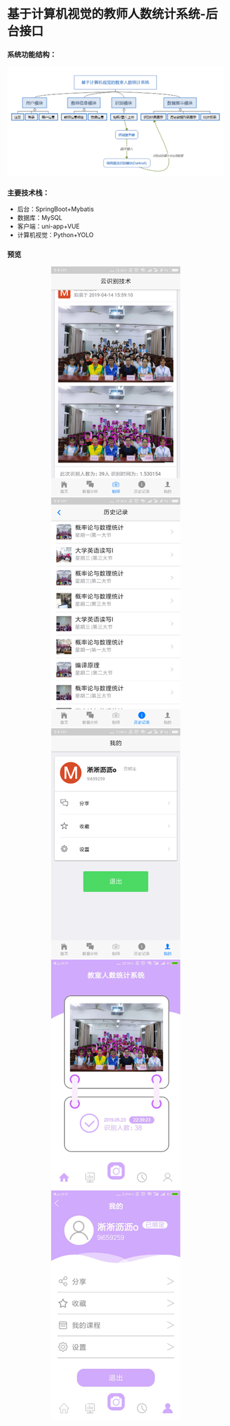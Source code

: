 # 基于计算机视觉的教师人数统计系统-后台接口

### 系统功能结构：
![image](https://github.com/Starix610/people-counting/blob/master/readme_images/pc-structure-chart.png)

### 主要技术栈：
+ 后台：SpringBoot+Mybatis
+ 数据库：MySQL
+ 客户端：uni-app+VUE
+ 计算机视觉：Python+YOLO

### 预览
<div align="center">
<img src="https://github.com/Starix610/people-counting/raw/master/readme_images/index.png" alt="image" width="300px">
<img src="https://github.com/Starix610/people-counting/raw/master/readme_images/history.png" alt="image" width="300px">
<img src="https://github.com/Starix610/people-counting/raw/master/readme_images/me.png" alt="image" width="300px">
<img src="https://github.com/Starix610/people-counting/raw/master/readme_images/index2.jpg" alt=" image"width="300px">
<img src="https://github.com/Starix610/people-counting/raw/master/readme_images/me2.jpg" alt="image" width="300px">
</div>
